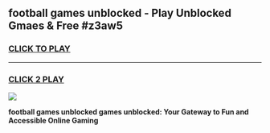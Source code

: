 
## football games unblocked - Play Unblocked Gmaes & Free #z3aw5
<h3>
<a href="https://premium.freeplayer.one?title=football_games_unblocked&ref=03M">CLICK TO PLAY</a></h3>
<hr>

<h3>
<a href="https://premium.freeplayer.one?title=football_games_unblocked&ref=03M">CLICK 2 PLAY</a>
  
</h3>

<a href="https://premium.freeplayer.one?title=football_games_unblocked&ref=03M"><img src="https://clearcache.store/games.png"></a>


**football games unblocked games unblocked: Your Gateway to Fun and Accessible Online Gaming**
